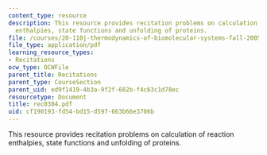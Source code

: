 ```yaml
---
content_type: resource
description: This resource provides recitation problems on calculation of reaction
  enthalpies, state functions and unfolding of proteins.
file: /courses/20-110j-thermodynamics-of-biomolecular-systems-fall-2005/cf190193fd54bd15d597663b66e3706b_rec0304.pdf
file_type: application/pdf
learning_resource_types:
- Recitations
ocw_type: OCWFile
parent_title: Recitations
parent_type: CourseSection
parent_uid: ed9f1419-4b3a-9f2f-682b-f4c63c1d78ec
resourcetype: Document
title: rec0304.pdf
uid: cf190193-fd54-bd15-d597-663b66e3706b
---
```

This resource provides recitation problems on calculation of reaction enthalpies, state functions and unfolding of proteins.

